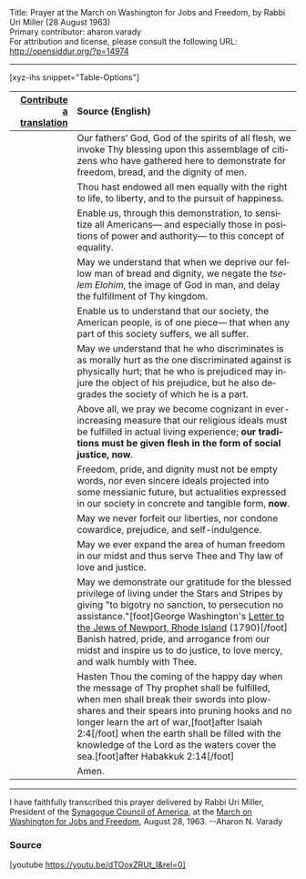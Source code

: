 <html>
<head></head>
<body>
Title: Prayer at the March on Washington for Jobs and Freedom, by Rabbi Uri Miller (28 August 1963)<br />
Primary contributor: aharon.varady<br />
For attribution and license, please consult the following URL: <a href="http://opensiddur.org/?p=14974">http://opensiddur.org/?p=14974</a>
<p />
<hr />

[xyz-ihs snippet="Table-Options"]<table style="margin-left: auto; margin-right: auto;" class="draggable">
<thead><tr><th id="x" style="text-align: right;"><a href="/translate/" target="_blank" rel="noopener">Contribute a translation</a></th><th style="text-align: left;">Source (English)</th></tr></thead>
<tbody>
<tr>
<td style="vertical-align:top;">
<div class="liturgy" lang="he">

</span></div>
</td>
 
<td style="vertical-align:top;">
<div class="english" lang="en">
Our fathers’ God, 
God of the spirits of all flesh, 
we invoke Thy blessing 
upon this assemblage of citizens 
who have gathered here 
to demonstrate for freedom, 
bread, 
and the dignity of men.
</div>
</td></tr>


<tr><td style="vertical-align:top;">
<div class="liturgy" lang="he" style="text-align: right;">

</span></div>
</td>
 
<td style="vertical-align:top;">
<div class="english" lang="en">
Thou hast endowed all men equally 
with the right to life, 
to liberty, 
and to the pursuit of happiness.
</div>
</td></tr>


<tr><td style="vertical-align:top;">
<div class="liturgy" lang="he" style="text-align: right;">

</span></div>
</td>
 
<td style="vertical-align:top;">
<div class="english" lang="en">
Enable us, 
through this demonstration, 
to sensitize all Americans—
and especially those in positions of power and authority—
to this concept of equality.
</div>
</td></tr>


<tr><td style="vertical-align:top;">
<div class="liturgy" lang="he" style="text-align: right;">

</span></div>
</td>
 
<td style="vertical-align:top;">
<div class="english" lang="en">
May we understand 
that when we deprive our fellow man of bread and dignity, 
we negate the <em>tselem Elohim</em>, the image of God in man, 
and delay the fulfillment of Thy kingdom.
</div>
</td></tr>


<tr><td style="vertical-align:top;">
<div class="liturgy" lang="he" style="text-align: right;">

</span></div>
</td>
 
<td style="vertical-align:top;">
<div class="english" lang="en">
Enable us to understand 
that our society, the American people, 
is of one piece—
that when any part of this society suffers, 
we all suffer.
</div>
</td></tr>


<tr><td style="vertical-align:top;">
<div class="liturgy" lang="he" style="text-align: right;">

</span></div>
</td>
 
<td style="vertical-align:top;">
<div class="english" lang="en">
May we understand 
that he who discriminates is as morally hurt 
as the one discriminated against is physically hurt; 
that he who is prejudiced 
may injure the object of his prejudice, 
but he also degrades the society of which he is a part.
</div>
</td></tr>


<tr><td style="vertical-align:top;">
<div class="liturgy" lang="he" style="text-align: right;">

</span></div>
</td>
 
<td style="vertical-align:top;">
<div class="english" lang="en">
Above all, we pray we become cognizant 
in ever-increasing measure 
that our religious ideals must be fulfilled 
in actual living experience; 
<strong>our traditions must be given flesh 
in the form of social justice, now</strong>.
</div>
</td></tr>


<tr><td style="vertical-align:top;">
<div class="liturgy" lang="he" style="text-align: right;">

</span></div>
</td>
 
<td style="vertical-align:top;">
<div class="english" lang="en">
Freedom, 
pride, 
and dignity 
must not be empty words, 
nor even sincere ideals projected 
into some messianic future, 
but actualities expressed in our society 
in concrete and tangible form, <strong>now</strong>.
</div>
</td></tr>


<tr><td style="vertical-align:top;">
<div class="liturgy" lang="he" style="text-align: right;">

</span></div>
</td>
 
<td style="vertical-align:top;">
<div class="english" lang="en">
May we never forfeit our liberties, 
nor condone cowardice, 
prejudice, 
and self-indulgence.
</div>
</td></tr>


<tr><td style="vertical-align:top;">
<div class="liturgy" lang="he" style="text-align: right;">

</span></div>
</td>
 
<td style="vertical-align:top;">
<div class="english" lang="en">
May we ever expand 
the area of human freedom in our midst 
and thus serve Thee 
and Thy law 
of love and justice.
</div>
</td></tr>


<tr><td style="vertical-align:top;">
<div class="liturgy" lang="he" style="text-align: right;">

</span></div>
</td>
 
<td style="vertical-align:top;">
<div class="english" lang="en">
May we demonstrate our gratitude 
for the blessed privilege of living under the Stars and Stripes 
by giving "to bigotry no sanction, 
to persecution no assistance."[foot]George Washington's <a href="https://founders.archives.gov/documents/Washington/05-06-02-0135" rel="noopener noreferrer" target="_blank">Letter to the Jews of Newport, Rhode Island</a> (1790)[/foot]
Banish hatred, 
pride, 
and arrogance 
from our midst 
and inspire us 
to do justice, 
to love mercy, 
and walk humbly with Thee.
</div>
</td></tr>


<tr><td style="vertical-align:top;">
<div class="liturgy" lang="he" style="text-align: right;">

</span></div>
</td>
 
<td style="vertical-align:top;">
<div class="english" lang="en">
Hasten Thou the coming of the happy day 
when the message of Thy prophet shall be fulfilled, 
when men shall break their swords into plowshares 
and their spears into pruning hooks 
and no longer learn the art of war,[foot]after Isaiah 2:4[/foot] 
when the earth shall be filled with the knowledge of the Lord 
as the waters cover the sea.[foot]after Habakkuk 2:14[/foot]
</div>
</td></tr>


<tr><td style="vertical-align:top;">
<div class="liturgy" lang="he" style="text-align: right;">

</span></div>
</td>
 
<td style="vertical-align:top;">
<div class="english" lang="en">
Amen.
</div>
</td></tr></tbody></table>

<hr />

I have faithfully transcribed this prayer delivered by Rabbi Uri Miller, President of the <a href="https://en.wikipedia.org/wiki/Synagogue_Council_of_America">Synagogue Council of America</a>, at the <a href="https://en.wikipedia.org/wiki/March_on_Washington_for_Jobs_and_Freedom">March on Washington for Jobs and Freedom</a>, August 28, 1963. --Aharon N. Varady

<h3>Source</h3>

[youtube https://youtu.be/dTOoxZRUt_I&rel=0]
</body>
</html>